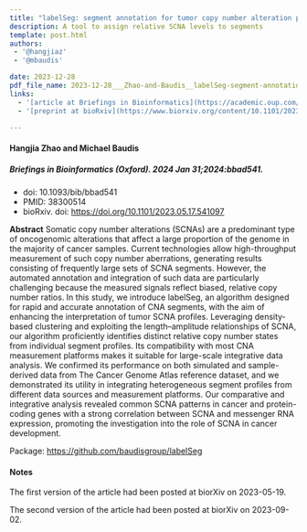 ```yaml
---
title: "labelSeg: segment annotation for tumor copy number alteration profiles"
description: A tool to assign relative SCNA levels to segments
template: post.html 
authors:
 - '@hangjiaz'
 - '@mbaudis'

date: 2023-12-28
pdf_file_name: 2023-12-28___Zhao-and-Baudis__labelSeg-segment-annotation-for-tumor-copy-number-alteration-profiles__Briefings-in-Bioinformatics.pdf
links:
  - '[article at Briefings in Bioinformatics](https://academic.oup.com/bib/article/25/2/bbad541/7595616)'
  - '[preprint at bioRxiv](https://www.biorxiv.org/content/10.1101/2023.05.17.541097v2)'

---
```


#### Hangjia Zhao and Michael Baudis
##### Briefings in Bioinformatics (Oxford). 2024 Jan 31;2024:bbad541.
* doi: 10.1093/bib/bbad541
* PMID: 38300514
* bioRxiv. doi: https://doi.org/10.1101/2023.05.17.541097


**Abstract** Somatic copy number alterations (SCNAs) are a predominant type of oncogenomic alterations that affect a large proportion of the genome in the majority of cancer samples. Current technologies allow high-throughput measurement of such copy number aberrations, generating results consisting of frequently large sets of SCNA segments. However, the automated annotation and integration of such data are particularly challenging because the measured signals reflect biased, relative copy number ratios. In this study, we introduce labelSeg, an algorithm designed for rapid and accurate annotation of CNA segments, with the aim of enhancing the interpretation of tumor SCNA profiles. <!--more--> Leveraging density-based clustering and exploiting the length–amplitude relationships of SCNA, our algorithm proficiently identifies distinct relative copy number states from individual segment profiles. Its compatibility with most CNA measurement platforms makes it suitable for large-scale integrative data analysis. We confirmed its performance on both simulated and sample-derived data from The Cancer Genome Atlas reference dataset, and we demonstrated its utility in integrating heterogeneous segment profiles from different data sources and measurement platforms. Our comparative and integrative analysis revealed common SCNA patterns in cancer and protein-coding genes with a strong correlation between SCNA and messenger RNA expression, promoting the investigation into the role of SCNA in cancer development.

Package: https://github.com/baudisgroup/labelSeg

#### Notes

The first version of the article had been posted at biorXiv on 2023-05-19.

The second version of the article had been posted at biorXiv on 2023-09-02.
